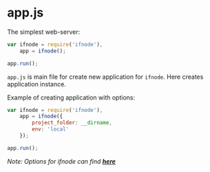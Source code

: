 # app.js

The simplest web-server:

```javascript
var ifnode = require('ifnode'),
    app = ifnode();

app.run();
```

`app.js` is main file for create new application for `ifnode`. Here creates application instance.

Example of creating application with options:

```javascript
var ifnode = require('ifnode'),
    app = ifnode({
        project_folder: __dirname,
        env: 'local'
    });

app.run();
```

*Note: Options for ifnode can find __[here](/docs/api/ifnode)__*